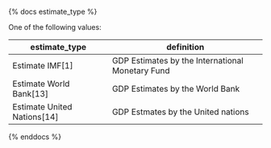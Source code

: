 {% docs estimate_type %}
	
One of the following values: 

| estimate_type              | definition                                       |
|----------------------------|--------------------------------------------------|
| Estimate IMF[1]            | GDP Estimates by the International Monetary Fund |
| Estimate World Bank[13]    | GDP Estimates by the World Bank                  |
| Estimate United Nations[14]| GDP Estmates by the United nations               |

{% enddocs %}